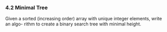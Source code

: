 ### 4.2 Minimal Tree
Given a sorted (increasing order) array with unique integer elements, write an algo- rithm to create a binary search tree with minimal height.